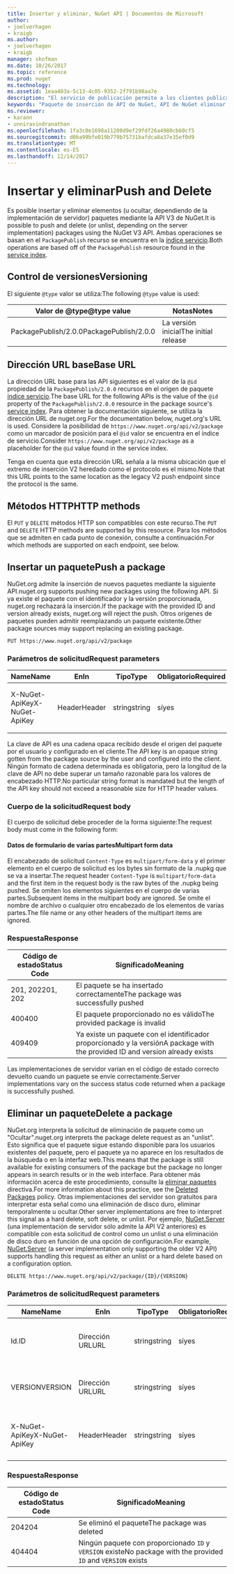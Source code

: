 ```yaml
---
title: Insertar y eliminar, NuGet API | Documentos de Microsoft
author:
- joelverhagen
- kraigb
ms.author:
- joelverhagen
- kraigb
manager: skofman
ms.date: 10/26/2017
ms.topic: reference
ms.prod: nuget
ms.technology: 
ms.assetid: 1eaa403a-5c13-4c05-9352-2f791b98aa7e
description: "El servicio de publicación permite a los clientes publicar nuevos paquetes y ocultar o eliminar los paquetes existentes."
keywords: "Paquete de inserción de API de NuGet, API de NuGet eliminar paquete, API de NuGet ocultar paquete, paquete de carga de la API de NuGet, API de NuGet crear paquete"
ms.reviewer:
- karann
- unniravindranathan
ms.openlocfilehash: 1fa3c0e1698a11208d9ef29fdf26a4980cb60cf5
ms.sourcegitcommit: d0ba99bfe019b779b75731bafdca8a37e35ef0d9
ms.translationtype: MT
ms.contentlocale: es-ES
ms.lasthandoff: 12/14/2017
---
```

# <a name="push-and-delete"></a><span data-ttu-id="d6ab2-104">Insertar y eliminar</span><span class="sxs-lookup"><span data-stu-id="d6ab2-104">Push and Delete</span></span>

<span data-ttu-id="d6ab2-105">Es posible insertar y eliminar elementos (u ocultar, dependiendo de la implementación de servidor) paquetes mediante la API V3 de NuGet.</span><span class="sxs-lookup"><span data-stu-id="d6ab2-105">It is possible to push and delete (or unlist, depending on the server implementation) packages using the NuGet V3 API.</span></span>
<span data-ttu-id="d6ab2-106">Ambas operaciones se basan en el `PackagePublish` recurso se encuentra en la [índice servicio](service-index.md).</span><span class="sxs-lookup"><span data-stu-id="d6ab2-106">Both operations are based off of the `PackagePublish` resource found in the [service index](service-index.md).</span></span>

## <a name="versioning"></a><span data-ttu-id="d6ab2-107">Control de versiones</span><span class="sxs-lookup"><span data-stu-id="d6ab2-107">Versioning</span></span>

<span data-ttu-id="d6ab2-108">El siguiente `@type` valor se utiliza:</span><span class="sxs-lookup"><span data-stu-id="d6ab2-108">The following `@type` value is used:</span></span>

<span data-ttu-id="d6ab2-109">Valor de @type</span><span class="sxs-lookup"><span data-stu-id="d6ab2-109">@type value</span></span>          | <span data-ttu-id="d6ab2-110">Notas</span><span class="sxs-lookup"><span data-stu-id="d6ab2-110">Notes</span></span>
-------------------- | -----
<span data-ttu-id="d6ab2-111">PackagePublish/2.0.0</span><span class="sxs-lookup"><span data-stu-id="d6ab2-111">PackagePublish/2.0.0</span></span> | <span data-ttu-id="d6ab2-112">La versión inicial</span><span class="sxs-lookup"><span data-stu-id="d6ab2-112">The initial release</span></span>

## <a name="base-url"></a><span data-ttu-id="d6ab2-113">Dirección URL base</span><span class="sxs-lookup"><span data-stu-id="d6ab2-113">Base URL</span></span>

<span data-ttu-id="d6ab2-114">La dirección URL base para las API siguientes es el valor de la `@id` propiedad de la `PackagePublish/2.0.0` recursos en el origen de paquete [índice servicio](service-index.md).</span><span class="sxs-lookup"><span data-stu-id="d6ab2-114">The base URL for the following APIs is the value of the `@id` property of the `PackagePublish/2.0.0` resource in the package source's [service index](service-index.md).</span></span> <span data-ttu-id="d6ab2-115">Para obtener la documentación siguiente, se utiliza la dirección URL de nuget.org.</span><span class="sxs-lookup"><span data-stu-id="d6ab2-115">For the documentation below, nuget.org's URL is used.</span></span> <span data-ttu-id="d6ab2-116">Considere la posibilidad de `https://www.nuget.org/api/v2/package` como un marcador de posición para el `@id` valor se encuentra en el índice de servicio.</span><span class="sxs-lookup"><span data-stu-id="d6ab2-116">Consider `https://www.nuget.org/api/v2/package` as a placeholder for the `@id` value found in the service index.</span></span>

<span data-ttu-id="d6ab2-117">Tenga en cuenta que esta dirección URL señala a la misma ubicación que el extremo de inserción V2 heredado como el protocolo es el mismo.</span><span class="sxs-lookup"><span data-stu-id="d6ab2-117">Note that this URL points to the same location as the legacy V2 push endpoint since the protocol is the same.</span></span>

## <a name="http-methods"></a><span data-ttu-id="d6ab2-118">Métodos HTTP</span><span class="sxs-lookup"><span data-stu-id="d6ab2-118">HTTP methods</span></span>

<span data-ttu-id="d6ab2-119">El `PUT` y `DELETE` métodos HTTP son compatibles con este recurso.</span><span class="sxs-lookup"><span data-stu-id="d6ab2-119">The `PUT` and `DELETE` HTTP methods are supported by this resource.</span></span> <span data-ttu-id="d6ab2-120">Para los métodos que se admiten en cada punto de conexión, consulte a continuación.</span><span class="sxs-lookup"><span data-stu-id="d6ab2-120">For which methods are supported on each endpoint, see below.</span></span>

## <a name="push-a-package"></a><span data-ttu-id="d6ab2-121">Insertar un paquete</span><span class="sxs-lookup"><span data-stu-id="d6ab2-121">Push a package</span></span>

<span data-ttu-id="d6ab2-122">NuGet.org admite la inserción de nuevos paquetes mediante la siguiente API.</span><span class="sxs-lookup"><span data-stu-id="d6ab2-122">nuget.org supports pushing new packages using the following API.</span></span> <span data-ttu-id="d6ab2-123">Si ya existe el paquete con el identificador y la versión proporcionada, nuget.org rechazará la inserción.</span><span class="sxs-lookup"><span data-stu-id="d6ab2-123">If the package with the provided ID and version already exists, nuget.org will reject the push.</span></span> <span data-ttu-id="d6ab2-124">Otros orígenes de paquetes pueden admitir reemplazando un paquete existente.</span><span class="sxs-lookup"><span data-stu-id="d6ab2-124">Other package sources may support replacing an existing package.</span></span>

```
PUT https://www.nuget.org/api/v2/package
```

### <a name="request-parameters"></a><span data-ttu-id="d6ab2-125">Parámetros de solicitud</span><span class="sxs-lookup"><span data-stu-id="d6ab2-125">Request parameters</span></span>

<span data-ttu-id="d6ab2-126">Name</span><span class="sxs-lookup"><span data-stu-id="d6ab2-126">Name</span></span>           | <span data-ttu-id="d6ab2-127">En</span><span class="sxs-lookup"><span data-stu-id="d6ab2-127">In</span></span>     | <span data-ttu-id="d6ab2-128">Tipo</span><span class="sxs-lookup"><span data-stu-id="d6ab2-128">Type</span></span>   | <span data-ttu-id="d6ab2-129">Obligatorio</span><span class="sxs-lookup"><span data-stu-id="d6ab2-129">Required</span></span> | <span data-ttu-id="d6ab2-130">Notas</span><span class="sxs-lookup"><span data-stu-id="d6ab2-130">Notes</span></span>
-------------- | ------ | ------ | -------- | -----
<span data-ttu-id="d6ab2-131">X-NuGet-ApiKey</span><span class="sxs-lookup"><span data-stu-id="d6ab2-131">X-NuGet-ApiKey</span></span> | <span data-ttu-id="d6ab2-132">Header</span><span class="sxs-lookup"><span data-stu-id="d6ab2-132">Header</span></span> | <span data-ttu-id="d6ab2-133">string</span><span class="sxs-lookup"><span data-stu-id="d6ab2-133">string</span></span> | <span data-ttu-id="d6ab2-134">sí</span><span class="sxs-lookup"><span data-stu-id="d6ab2-134">yes</span></span>      | <span data-ttu-id="d6ab2-135">Por ejemplo, `X-NuGet-ApiKey: {USER_API_KEY}`.</span><span class="sxs-lookup"><span data-stu-id="d6ab2-135">For example, `X-NuGet-ApiKey: {USER_API_KEY}`</span></span>

<span data-ttu-id="d6ab2-136">La clave de API es una cadena opaca recibido desde el origen del paquete por el usuario y configurado en el cliente.</span><span class="sxs-lookup"><span data-stu-id="d6ab2-136">The API key is an opaque string gotten from the package source by the user and configured into the client.</span></span> <span data-ttu-id="d6ab2-137">Ningún formato de cadena determinada es obligatoria, pero la longitud de la clave de API no debe superar un tamaño razonable para los valores de encabezado HTTP.</span><span class="sxs-lookup"><span data-stu-id="d6ab2-137">No particular string format is mandated but the length of the API key should not exceed a reasonable size for HTTP header values.</span></span>

### <a name="request-body"></a><span data-ttu-id="d6ab2-138">Cuerpo de la solicitud</span><span class="sxs-lookup"><span data-stu-id="d6ab2-138">Request body</span></span>

<span data-ttu-id="d6ab2-139">El cuerpo de solicitud debe proceder de la forma siguiente:</span><span class="sxs-lookup"><span data-stu-id="d6ab2-139">The request body must come in the following form:</span></span>

#### <a name="multipart-form-data"></a><span data-ttu-id="d6ab2-140">Datos de formulario de varias partes</span><span class="sxs-lookup"><span data-stu-id="d6ab2-140">Multipart form data</span></span>

<span data-ttu-id="d6ab2-141">El encabezado de solicitud `Content-Type` es `multipart/form-data` y el primer elemento en el cuerpo de solicitud es los bytes sin formato de la .nupkg que se va a insertar.</span><span class="sxs-lookup"><span data-stu-id="d6ab2-141">The request header `Content-Type` is `multipart/form-data` and the first item in the request body is the raw bytes of the .nupkg being pushed.</span></span> <span data-ttu-id="d6ab2-142">Se omiten los elementos siguientes en el cuerpo de varias partes.</span><span class="sxs-lookup"><span data-stu-id="d6ab2-142">Subsequent items in the multipart body are ignored.</span></span> <span data-ttu-id="d6ab2-143">Se omite el nombre de archivo o cualquier otro encabezado de los elementos de varias partes.</span><span class="sxs-lookup"><span data-stu-id="d6ab2-143">The file name or any other headers of the multipart items are ignored.</span></span>

### <a name="response"></a><span data-ttu-id="d6ab2-144">Respuesta</span><span class="sxs-lookup"><span data-stu-id="d6ab2-144">Response</span></span>

<span data-ttu-id="d6ab2-145">Código de estado</span><span class="sxs-lookup"><span data-stu-id="d6ab2-145">Status Code</span></span> | <span data-ttu-id="d6ab2-146">Significado</span><span class="sxs-lookup"><span data-stu-id="d6ab2-146">Meaning</span></span>
----------- | -------
<span data-ttu-id="d6ab2-147">201, 202</span><span class="sxs-lookup"><span data-stu-id="d6ab2-147">201, 202</span></span>    | <span data-ttu-id="d6ab2-148">El paquete se ha insertado correctamente</span><span class="sxs-lookup"><span data-stu-id="d6ab2-148">The package was successfully pushed</span></span>
<span data-ttu-id="d6ab2-149">400</span><span class="sxs-lookup"><span data-stu-id="d6ab2-149">400</span></span>         | <span data-ttu-id="d6ab2-150">El paquete proporcionado no es válido</span><span class="sxs-lookup"><span data-stu-id="d6ab2-150">The provided package is invalid</span></span>
<span data-ttu-id="d6ab2-151">409</span><span class="sxs-lookup"><span data-stu-id="d6ab2-151">409</span></span>         | <span data-ttu-id="d6ab2-152">Ya existe un paquete con el identificador proporcionado y la versión</span><span class="sxs-lookup"><span data-stu-id="d6ab2-152">A package with the provided ID and version already exists</span></span>

<span data-ttu-id="d6ab2-153">Las implementaciones de servidor varían en el código de estado correcto devuelto cuando un paquete se envíe correctamente.</span><span class="sxs-lookup"><span data-stu-id="d6ab2-153">Server implementations vary on the success status code returned when a package is successfully pushed.</span></span>

## <a name="delete-a-package"></a><span data-ttu-id="d6ab2-154">Eliminar un paquete</span><span class="sxs-lookup"><span data-stu-id="d6ab2-154">Delete a package</span></span>

<span data-ttu-id="d6ab2-155">NuGet.org interpreta la solicitud de eliminación de paquete como un "Ocultar".</span><span class="sxs-lookup"><span data-stu-id="d6ab2-155">nuget.org interprets the package delete request as an "unlist".</span></span> <span data-ttu-id="d6ab2-156">Esto significa que el paquete sigue estando disponible para los usuarios existentes del paquete, pero el paquete ya no aparece en los resultados de la búsqueda o en la interfaz web.</span><span class="sxs-lookup"><span data-stu-id="d6ab2-156">This means that the package is still available for existing consumers of the package but the package no longer appears in search results or in the web interface.</span></span> <span data-ttu-id="d6ab2-157">Para obtener más información acerca de este procedimiento, consulte la [eliminar paquetes](../policies/deleting-packages.md) directiva.</span><span class="sxs-lookup"><span data-stu-id="d6ab2-157">For more information about this practice, see the [Deleted Packages](../policies/deleting-packages.md) policy.</span></span> <span data-ttu-id="d6ab2-158">Otras implementaciones del servidor son gratuitos para interpretar esta señal como una eliminación de disco duro, eliminar temporalmente u ocultar.</span><span class="sxs-lookup"><span data-stu-id="d6ab2-158">Other server implementations are free to interpret this signal as a hard delete, soft delete, or unlist.</span></span> <span data-ttu-id="d6ab2-159">Por ejemplo, [NuGet.Server](https://www.nuget.org/packages/NuGet.Server) (una implementación de servidor sólo admite la API V2 anteriores) es compatible con esta solicitud de control como un unlist o una eliminación de disco duro en función de una opción de configuración.</span><span class="sxs-lookup"><span data-stu-id="d6ab2-159">For example, [NuGet.Server](https://www.nuget.org/packages/NuGet.Server) (a server implementation only supporting the older V2 API) supports handling this request as either an unlist or a hard delete based on a configuration option.</span></span>

```
DELETE https://www.nuget.org/api/v2/package/{ID}/{VERSION}
```

### <a name="request-parameters"></a><span data-ttu-id="d6ab2-160">Parámetros de solicitud</span><span class="sxs-lookup"><span data-stu-id="d6ab2-160">Request parameters</span></span>

<span data-ttu-id="d6ab2-161">Name</span><span class="sxs-lookup"><span data-stu-id="d6ab2-161">Name</span></span>           | <span data-ttu-id="d6ab2-162">En</span><span class="sxs-lookup"><span data-stu-id="d6ab2-162">In</span></span>     | <span data-ttu-id="d6ab2-163">Tipo</span><span class="sxs-lookup"><span data-stu-id="d6ab2-163">Type</span></span>   | <span data-ttu-id="d6ab2-164">Obligatorio</span><span class="sxs-lookup"><span data-stu-id="d6ab2-164">Required</span></span> | <span data-ttu-id="d6ab2-165">Notas</span><span class="sxs-lookup"><span data-stu-id="d6ab2-165">Notes</span></span>
-------------- | ------ | ------ | -------- | -----
<span data-ttu-id="d6ab2-166">Id.</span><span class="sxs-lookup"><span data-stu-id="d6ab2-166">ID</span></span>             | <span data-ttu-id="d6ab2-167">Dirección URL</span><span class="sxs-lookup"><span data-stu-id="d6ab2-167">URL</span></span>    | <span data-ttu-id="d6ab2-168">string</span><span class="sxs-lookup"><span data-stu-id="d6ab2-168">string</span></span> | <span data-ttu-id="d6ab2-169">sí</span><span class="sxs-lookup"><span data-stu-id="d6ab2-169">yes</span></span>      | <span data-ttu-id="d6ab2-170">El identificador del paquete para eliminar</span><span class="sxs-lookup"><span data-stu-id="d6ab2-170">The ID of the package to delete</span></span>
<span data-ttu-id="d6ab2-171">VERSION</span><span class="sxs-lookup"><span data-stu-id="d6ab2-171">VERSION</span></span>        | <span data-ttu-id="d6ab2-172">Dirección URL</span><span class="sxs-lookup"><span data-stu-id="d6ab2-172">URL</span></span>    | <span data-ttu-id="d6ab2-173">string</span><span class="sxs-lookup"><span data-stu-id="d6ab2-173">string</span></span> | <span data-ttu-id="d6ab2-174">sí</span><span class="sxs-lookup"><span data-stu-id="d6ab2-174">yes</span></span>      | <span data-ttu-id="d6ab2-175">La versión del paquete que se va a eliminar</span><span class="sxs-lookup"><span data-stu-id="d6ab2-175">The version of the package to delete</span></span>
<span data-ttu-id="d6ab2-176">X-NuGet-ApiKey</span><span class="sxs-lookup"><span data-stu-id="d6ab2-176">X-NuGet-ApiKey</span></span> | <span data-ttu-id="d6ab2-177">Header</span><span class="sxs-lookup"><span data-stu-id="d6ab2-177">Header</span></span> | <span data-ttu-id="d6ab2-178">string</span><span class="sxs-lookup"><span data-stu-id="d6ab2-178">string</span></span> | <span data-ttu-id="d6ab2-179">sí</span><span class="sxs-lookup"><span data-stu-id="d6ab2-179">yes</span></span>      | <span data-ttu-id="d6ab2-180">Por ejemplo, `X-NuGet-ApiKey: {USER_API_KEY}`.</span><span class="sxs-lookup"><span data-stu-id="d6ab2-180">For example, `X-NuGet-ApiKey: {USER_API_KEY}`</span></span>

### <a name="response"></a><span data-ttu-id="d6ab2-181">Respuesta</span><span class="sxs-lookup"><span data-stu-id="d6ab2-181">Response</span></span>

<span data-ttu-id="d6ab2-182">Código de estado</span><span class="sxs-lookup"><span data-stu-id="d6ab2-182">Status Code</span></span> | <span data-ttu-id="d6ab2-183">Significado</span><span class="sxs-lookup"><span data-stu-id="d6ab2-183">Meaning</span></span>
----------- | -------
<span data-ttu-id="d6ab2-184">204</span><span class="sxs-lookup"><span data-stu-id="d6ab2-184">204</span></span>         | <span data-ttu-id="d6ab2-185">Se eliminó el paquete</span><span class="sxs-lookup"><span data-stu-id="d6ab2-185">The package was deleted</span></span>
<span data-ttu-id="d6ab2-186">404</span><span class="sxs-lookup"><span data-stu-id="d6ab2-186">404</span></span>         | <span data-ttu-id="d6ab2-187">Ningún paquete con proporcionado `ID` y `VERSION` existe</span><span class="sxs-lookup"><span data-stu-id="d6ab2-187">No package with the provided `ID` and `VERSION` exists</span></span>
